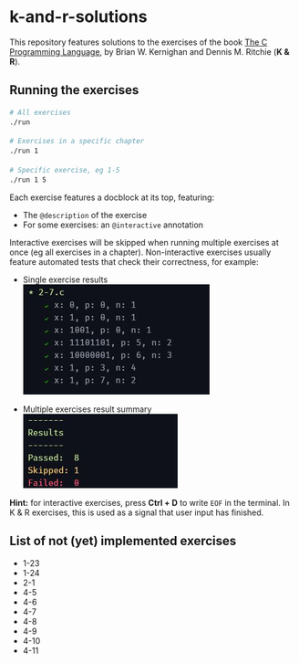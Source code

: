 # k-and-r-solutions

This repository features solutions to the exercises of the book [The C Programming Language](https://www.goodreads.com/book/show/515601.The_C_Programming_Language), by Brian W. Kernighan and Dennis M. Ritchie (**K & R**).

## Running the exercises

```bash
# All exercises
./run

# Exercises in a specific chapter
./run 1

# Specific exercise, eg 1-5
./run 1 5
```

Each exercise features a docblock at its top, featuring:

- The `@description` of the exercise
- For some exercises: an `@interactive` annotation

Interactive exercises will be skipped when running multiple exercises at once (eg all exercises in a chapter). Non-interactive exercises usually feature automated tests that check their correctness, for example:

- Single exercise results<br/>
  ![Single exercise results](./img/single_exercise_results.JPG)

- Multiple exercises result summary<br/>
  ![Multiple exercises result summary](./img/multiple_exercises_result_summary.JPG)

**Hint:** for interactive exercises, press **Ctrl + D** to write `EOF` in the terminal. In K & R exercises, this is used as a signal that user input has finished.

## List of not (yet) implemented exercises

- 1-23
- 1-24
- 2-1
- 4-5
- 4-6
- 4-7
- 4-8
- 4-9
- 4-10
- 4-11
